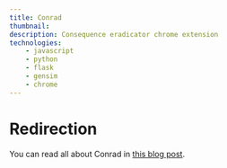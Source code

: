 ```yaml
---
title: Conrad
thumbnail: 
description: Consequence eradicator chrome extension
technologies:
    - javascript
    - python
    - flask
    - gensim
    - chrome
---
```


# Redirection

You can read all about Conrad in [this blog post](/blog/2018/12/12/The-Consequence-Eradicator/).
